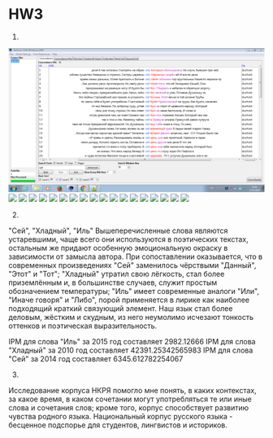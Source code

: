 # HW3
1)
![](pd.PNG)
![](pd.PNG-2)
![](pd.PNG-3)
![](pd.PNG-4)
![](pd.PNG-5)
![](pd.PNG-6)
![](pd.PNG-7)
![](pd.PNG-8)
![](pd.PNG-9)
![](pd.PNG-10)
![](pd.PNG-11)
![](pd.PNG-12)
![](pd.PNG-13)
![](pd.PNG-14)
![](pd.PNG-15)
![](pd.PNG-16)
![](pd.PNG-17)
![](pd.PNG-18)
![](pd.PNG-19)

2) 
"Сей", "Хладный", "Иль"
Вышеперечисленные слова являются устаревшими, чаще всего они используются в поэтических текстах, остальным же придают особенную эмоциональную окраску в зависимости от замысла автора. 
При сопоставлении оказывается, что в современных произведениях "Сей" заменилось чёрствыми "Данный", "Этот" и "Тот"; "Хладный" утратил свою лёгкость, стал более приземлённым и, в большинстве случаев, служит простым обозначением температуры; "Иль" имеет современные аналоги "Или", "Иначе говоря" и "Либо", порой применяется в лирике как наиболее подходящий краткий связующий элемент. Наш язык стал более деловым,  жёстким и скудным, из него неумолимо исчезают тонкость оттенков и поэтическая выразительность. 

IPM для слова "Иль" за 2015 год составляет 2982.12666
IPM для слова "Хладный" за 2010 год составляет 42391.25342565983
IPM для слова "Сей" за 2014 год составляет 6345.612782254067

3)
Исследование корпуса НКРЯ помогло мне понять, в каких контекстах, за какое время, в каком сочетании могут употребляться те или иные слова и сочетания слов; кроме того, корпус способствует развитию чувства родного языка. 
Национальный корпус русского языка - бесценное подспорье для студентов, лингвистов и историков. 








